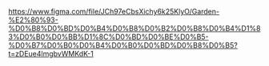 https://www.figma.com/file/JCh97eCbsXichy6k25KlyO/Garden-%E2%80%93-%D0%B8%D0%BD%D0%B4%D0%B8%D0%B2%D0%B8%D0%B4%D1%83%D0%B0%D0%BB%D1%8C%D0%BD%D0%BE%D0%B5-%D0%B7%D0%B0%D0%B4%D0%B0%D0%BD%D0%B8%D0%B5?t=zDEue4lmgbvWMKdK-1
